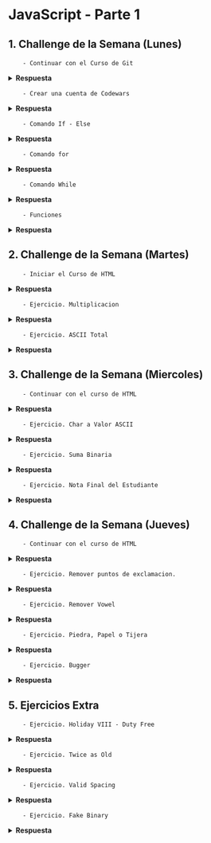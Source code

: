 # JavaScript - Parte 1

## 1. Challenge de la Semana (Lunes)

        - Continuar con el Curso de Git

<details><summary><strong>Respuesta</strong></summary>

![Curso Git](GitHub1.jpg)

</details>

        - Crear una cuenta de Codewars

<details><summary><strong>Respuesta</strong></summary>

![Usuario en CodeWars](CuentaCodewars.jpg)

</details>

        - Comando If - Else

<details><summary><strong>Respuesta</strong></summary>

La expresión IF THEN ELSE puede definirse de dos maneras:

IF (condición booleana) THEN (valor verdadero) ELSE (valor falso) ENDIF: el resultado devuelto dependerá de si la condición se cumple o no.

IF (condición booleana) THEN (valor verdadero) ENDIF: el resultado devuelto siempre será el resultado verdadero. Si la expresión condicional no se cumple, el resultado estará vacío.

</details>

        - Comando for

<details><summary><strong>Respuesta</strong></summary>        

los bucles (ciclos) son utilizados para realizar tareas repetitivas con base en una condición. Las condiciones típicamente devuelven true (verdadero) o false(falso) al ser evaluados. El bucle continuará ejecutándose hasta que la condición devuelva  false.

Sintaxis:

for ([initializacion]); [condicion]; [expresion-final]) {
   // sentencias
}

</details>

        - Comando While

<details><summary><strong>Respuesta</strong></summary>

El bucle while empieza por evaluar la condición. Si la condición es verdadera (devuelve true), entonces las sentencias son ejecutadas. Si la condición es falsa (devuelve false), entonces las sentencias no son ejecutadas. Luego el bucle finaliza.

Sintaxis:
while (condicion)
{
  sentencia(s);
}

</details>

        - Funciones

<details><summary><strong>Respuesta</strong></summary>

Una función es un conjunto de instrucciones que se agrupan para realizar una tarea concreta y que se pueden reutilizar fácilmente.

</details>

## 2. Challenge de la Semana (Martes)

        - Iniciar el Curso de HTML

<details><summary><strong>Respuesta</strong></summary>

![Inicio del Curso HTML](CursoHTMLIntro.jpg)

</details>

        - Ejercicio. Multiplicacion

<details><summary><strong>Respuesta</strong></summary>

```JavaScript

function multiply(a, b){
  //Se modifico la funcion para que regresara el resultado de la multiplicacion.
  return (a * b);
}

```

</details>

        - Ejercicio. ASCII Total

<details><summary><strong>Respuesta</strong></summary>

```JavaScript

function uniTotal (string) {
// Convirtiendo de String a Codigo ASCII
  let CadenaEnASCII = 0;
  
  if (string != "")
    for (let i=0; i<string.length; i++) {
      CadenaEnASCII += string.charCodeAt(i);
    }
    
  return CadenaEnASCII;
}

```

</details>

## 3. Challenge de la Semana (Miercoles)

        - Continuar con el curso de HTML

<details><summary><strong>Respuesta</strong></summary>

![Continuacion Curso HTML](CursoHTMLVSCode.jpg)

</details>

        - Ejercicio. Char a Valor ASCII

<details><summary><strong>Respuesta</strong></summary>

```JavaScript

function getChar(c){
  // Funcion para convertir un valor entero a Codigo ASCII
  
  caracter = String.fromCharCode(c);
  return caracter;
}

```

</details>

        - Ejercicio. Suma Binaria

<details><summary><strong>Respuesta</strong></summary>

```JavaScript

function addBinary(a,b) {
  var resultado = (a + b);
  var cadena = '';
  var cadena2 = '';
  
  do {
     residuo = (resultado % 2);
     cadena = cadena + residuo;
     resultado = Math.trunc(resultado/2);
  } while (resultado !== 0);
  
  for (var i=cadena.length - 1; i >= 0; i--) {
    cadena2 = cadena2 + cadena[i];
  }
  return cadena2;
}

```
</details>

        - Ejercicio. Nota Final del Estudiante

<details><summary><strong>Respuesta</strong></summary>

```JavaScript

function finalGrade (exam, projects) {
  let nota_final = 0
  
  if ((exam >90) || (projects >10)) {
    nota_final = 100
  } else if ((exam >75) && (projects >=5)) {
    nota_final = 90
  } else if ((exam >50) && (projects >=2)) {
    nota_final = 75
  }   
  return nota_final     // final grade
}

```
</details>

## 4. Challenge de la Semana (Jueves)

        - Continuar con el curso de HTML

<details><summary><strong>Respuesta</strong></summary>

![Continuacion Curso HTML](CursoHTMWebSite.jpg)

</details>

        - Ejercicio. Remover puntos de exclamacion.

<details><summary><strong>Respuesta</strong></summary>

```JavaScript

function remove (string) {  
  string2 = '';
  
  // Verificamos si al menos contiene el simbolo '!' al final de la cadena
  if (string.lastIndexOf("!") == string.length -1 ) {
    ultimo = string.length;
    var i = string.length -1;
    while (i >= 0) {
       if (string[i] == "!") {
         ultimo = i; 
       } else {
           break;
       }
      i--;
    }
    string2 = string.substring(0,ultimo);
  } else {
    string2 = string;
  }
  return string2;
}

```

</details>

        - Ejercicio. Remover Vowel

<details><summary><strong>Respuesta</strong></summary>

```JavaScript

function shortcut(string){
  return string.replace(/[aeiou]/g,'')
}

```

</details>

        - Ejercicio. Piedra, Papel o Tijera

<details><summary><strong>Respuesta</strong></summary>

```JavaScript

const rps = (p1, p2) => {
  var winner = "";
  if (p1 === p2) {
    winner = "Draw!";
  } else {
    switch(p1) {
      case "rock":
        winner = (p2 === "paper") ? "Player 2 won!" : "Player 1 won!";
        break;
      case "paper":
        winner = (p2 === "rock") ? "Player 1 won!" : "Player 2 won!";
        break;
      default:
        winner = (p2 === "paper") ? "Player 1 won!" : "Player 2 won!";
    }
  }
  return winner;
}

```

</details>

        - Ejercicio. Bugger 

<details><summary><strong>Respuesta</strong></summary>

```JavaScript

function persistence(num) {  
  let string = num.toString();
  let digitos = string.length;
  let contador = 0;
  let resultado = 1;
  
  while(digitos > 1) {
    resultado = 1;
    for(let i = 0; i <= string.length-1; i++) {
      resultado *= Number(string[i]);
    }
    num = resultado;
    contador++;
    string = num.toString();
    digitos = string.length;
  }
  //devolvemos la respuesta con el numero de veces que realizo la multiplicacion
  return contador;
}

```

</details>



## 5. Ejercicios Extra 

        - Ejercicio. Holiday VIII - Duty Free

<details><summary><strong>Respuesta</strong></summary>

```JavaScript

function dutyFree(normPrice, discount, hol){
  let costo = 0;
  
  // Si el descuento es 0, solo dividimos el precio entre 100
  if (discount == 0) {
    costo = (normPrice) / 100;  
  } else {
    costo = (normPrice * discount) / 100;
  }
  
  respuesta = parseInt(hol / costo);
  return respuesta;
}

```
</details>

        - Ejercicio. Twice as Old

<details><summary><strong>Respuesta</strong></summary>

```JavaScript

function twiceAsOld(dadYearsOld, sonYearsOld) {
  // Calcular hace cuantos años el padre tuvo el doble de la edad del hijo o en cuantos años lo tendra.
  var fecha = (dadYearsOld - sonYearsOld * 2);
  if (fecha < 0) {
    fecha = fecha * -1;
  }
  return fecha;
}

```

</details>

        - Ejercicio. Valid Spacing

<details><summary><strong>Respuesta</strong></summary>

```JavaScript

function validSpacing(s) {
  // Validar que exista espacio en blanco
  
  posicion = s.indexOf(' ');
  if (posicion === -1) { //Preguntamos si No existe algun espacio en BLANCO
    respuesta = true;
  } else if (s[0] == ' ' || s[s.length-1] == ' ') {
      respuesta = false;
  } else if (s.indexOf('  ') == -1) {
    respuesta = true;
  } else {
    respuesta = false;
  }
  return respuesta;
}

```

</details>

        - Ejercicio. Fake Binary

<details><summary><strong>Respuesta</strong></summary>

```JavaScript

function fakeBin(x){
  let numero = '';
  
  for (let i = 0; i <= x.length -1; i++) {
    numero = (x[i] < 5) ? numero + '0' : numero + '1'
  }
  return numero;
}

```

</details>